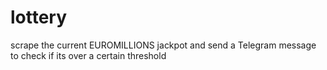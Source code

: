 # lottery
scrape the current EUROMILLIONS jackpot and send a Telegram message to check if its over a certain threshold
